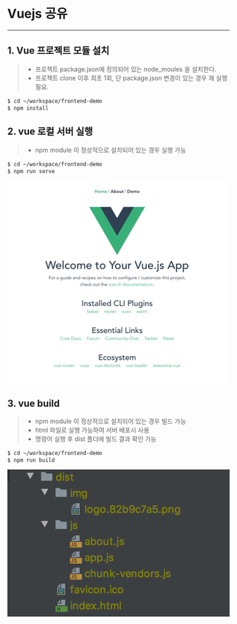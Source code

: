 # **Vuejs 공유**
---
## 1. Vue 프로젝트 모듈 설치
> - 프로젝트 package.json에 정의되어 있는 node_moules 을 설치한다. <br>
> - 프로젝트 clone 이후 최초 1회, 단 package.json 변경이 있는 경우 재 실행 필요.
~~~
$ cd ~/workspace/frontend-demo
$ npm install
~~~

## 2. vue 로컬 서버 실행
> - npm module 이  정상적으로 설치되어 있는 경우 실행 가능
~~~
$ cd ~/workspace/frontend-demo
$ npm run serve
~~~
![Screenshot](../img/build/build_01.png)

## 3. vue build
> - npm module 이  정상적으로 설치되어 있는 경우 빌드 가능<br>
> - html 파일로 실행 가능하여 서버 배포시 사용
> - 명령어 실행 후 dist 폴더에 빌드 결과 확인 가능
~~~
$ cd ~/workspace/frontend-demo
$ npm run build
~~~
![Screenshot](../img/build/build_02.png)
